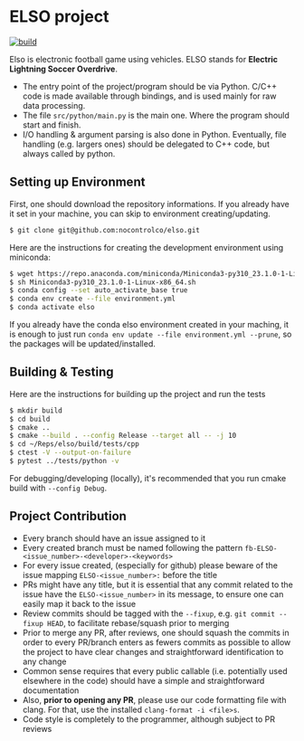 # ELSO project

[![build](https://github.com/nocontrolco/elso/actions/workflows/build.yml/badge.svg)](https://github.com/nocontrolco/elso/actions/workflows/build.yml)

Elso is electronic football game using vehicles.
ELSO stands for **Electric Lightning Soccer Overdrive**.

- The entry point of the project/program should be via Python. C/C++ code is made available through bindings, and is used mainly for raw data processing.
- The file `src/python/main.py` is the main one. Where the program should start and finish.
- I/O handling & argument parsing is also done in Python. Eventually, file handling (e.g. largers ones) should be delegated to C++ code, but always called by python.

## Setting up Environment
First, one should download the repository informations. If you already have it set in your machine, you can skip to environment creating/updating.

```bash
$ git clone git@github.com:nocontrolco/elso.git
```

Here are the instructions for creating the development environment using miniconda:
```bash
$ wget https://repo.anaconda.com/miniconda/Miniconda3-py310_23.1.0-1-Linux-x86_64.sh
$ sh Miniconda3-py310_23.1.0-1-Linux-x86_64.sh
$ conda config --set auto_activate_base true
$ conda env create --file environment.yml
$ conda activate elso
```

If you already have the conda elso environment created in your maching, it is enough to just run `conda env update --file environment.yml --prune`, so the packages will be updated/installed.

## Building & Testing
Here are the instructions for building up the project and run the tests
```bash
$ mkdir build
$ cd build
$ cmake ..
$ cmake --build . --config Release --target all -- -j 10
$ cd ~/Reps/elso/build/tests/cpp
$ ctest -V --output-on-failure
$ pytest ../tests/python -v
```

For debugging/developing (locally), it's recommended that you run cmake build with `--config Debug`.

## Project Contribution
- Every branch should have an issue assigned to it
- Every created branch must be named following the pattern `fb-ELSO-<issue_number>-<developer>-<keywords>`
- For every issue created, (especially for github) please beware of the issue mapping `ELSO-<issue_number>:` before the title
- PRs might have any title, but it is essential that any commit related to the issue have the `ELSO-<issue_number>` in its message, to ensure one can easily map it back to the issue
- Review commits should be tagged with the `--fixup`, e.g. `git commit --fixup HEAD`, to facilitate rebase/squash prior to merging
- Prior to merge any PR, after reviews, one should squash the commits in order to every PR/branch enters as fewers commits as possible to allow the project to have clear changes and straightforward identification to any change
- Common sense requires that every public callable (i.e. potentially used elsewhere in the code) should have a simple and straightforward documentation
- Also, **prior to opening any PR**, please use our code formatting file with clang. For that, use the installed `clang-format -i <file>s`.
- Code style is completely to the programmer, although subject to PR reviews
